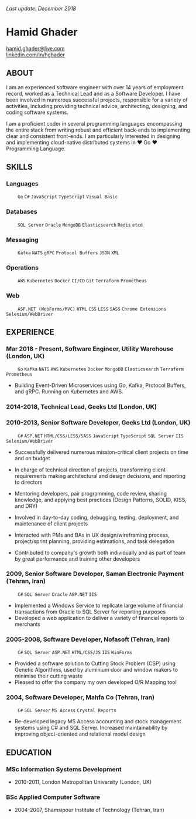 _Last update: December 2018_

# Hamid Ghader

[hamid.ghader@live.com](mailto:hamid.ghader@live.com)\
[linkedin.com/in/hghader](https://www.linkedin.com/in/hghader)

## ABOUT
I am an experienced software engineer with over 14 years of employment record, worked as a Technical Lead and as a Software Developer. I have been involved in numerous successful projects, responsible for a variety of activities, including providing technical advice, architecting, designing, and coding software systems. 

I am a proficient coder in several programming languages encompassing the entire stack from writing robust and efficient back-ends to implementing clear and consistent front-ends. I am particularly interested in designing and implementing cloud-native distributed systems in ♥ Go ♥ Programming Language.

## SKILLS

### Languages 
&nbsp; &nbsp; &nbsp; &nbsp; `Go` `C#` `JavaScript` `TypeScript` `Visual Basic`
### Databases
&nbsp; &nbsp; &nbsp; &nbsp; `SQL Server` `Oracle` `MongoDB` `Elasticsearch` `Redis` `etcd`
### Messaging
&nbsp; &nbsp; &nbsp; &nbsp; `Kafka` `NATS` `gRPC` `Protocol Buffers` `JSON` `XML`
### Operations
&nbsp; &nbsp; &nbsp; &nbsp; `AWS` `Kubernetes` `Docker` `CI/CD` `Git` `Terraform` `Prometheus`
### Web
&nbsp; &nbsp; &nbsp; &nbsp; `ASP.NET (WebForms/MVC)` `HTML` `CSS` `LESS` `SASS` `Chrome Extensions` `Selenium/WebDriver`

## EXPERIENCE

### Mar 2018 - Present, Software Engineer, Utility Warehouse (London, UK)
&nbsp; &nbsp; &nbsp; &nbsp; `Go` `Kafka` `NATS` `AWS` `Kubernetes` `Docker` `MongoDB` `Elasticsearch` `Terraform` `Prometheus`

- Building Event-Driven Microservices using Go, Kafka, Protocol Buffers, and gRPC. Running on Kubernetes and AWS.

### 2014-2018, Technical Lead, Geeks Ltd (London, UK)
### 2010-2013, Senior Software Developer, Geeks Ltd (London, UK)
&nbsp; &nbsp; &nbsp; &nbsp; `C#` `ASP.NET` `HTML/CSS/LESS/SASS` `JavaScript` `TypeScript` `SQL Server` `IIS` `Selenium/WebDriver`

- Successfully delivered numerous mission-critical client projects on time and on budget

- In charge of technical direction of projects, transforming client requirements  making architectural and design decisions, and reporting to directors

- Mentoring developers, pair programming, code review, sharing knowledge, and applying best practices (Design Patterns, SOLID, KISS, and DRY)

- Involved in day-to-day coding, debugging, testing, deployment, and maintenance of client projects

- Interacted with PMs and BAs in UX design/wireframing process, project/sprint planning, providing estimations, and task delegation

- Contributed to company's growth both individually and as part of team by great performance and training other developers

### 2009, Senior Software Developer, Saman Electronic Payment (Tehran, Iran)
&nbsp; &nbsp; &nbsp; &nbsp; `C#` `SQL Server` `Oracle` `ASP.NET` `IIS`

- Implemented a Windows Service to replicate large volume of financial transactions from Oracle to SQL Server for reporting purposes
- Developed a web application to deliver a variety of financial reports to merchants 

### 2005-2008, Software Developer, Nofasoft (Tehran, Iran)
&nbsp; &nbsp; &nbsp; &nbsp; `C#` `SQL Server` `ASP.NET` `HTML/CSS/JS` `IIS` `WinForms`

- Provided a software solution to Cutting Stock Problem (CSP) using Genetic Algorithms, used by aluminium door and window makers to minimise their cutting waste
- Pleased to offer the company my own developed O/R Mapping tool

### 2004, Software Developer, Mahfa Co (Tehran, Iran)
&nbsp; &nbsp; &nbsp; &nbsp; `C#` `SQL Server` `MS Access` `Crystal Reports`

- Re-developed legacy MS Access accounting and stock management systems using C# and SQL Server. Increased maintainability by improving object-oriented and relational model design

## EDUCATION
### MSc Information Systems Development
- 2010-2011, London Metropolitan University (London, UK)
### BSc Applied Computer Software
- 2004-2007, Shamsipour Institute of Technology (Tehran, Iran)
